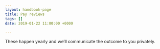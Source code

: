 ```yaml
---
layout: handbook-page
title: Pay reviews
tags: []
date: 2019-01-22 11:00:00 +0000

---
```

These happen yearly and we’ll communicate the outcome to you privately.
